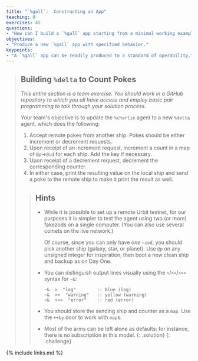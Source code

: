 ```yaml
---
title: "`%gall`:  Constructing an App"
teaching: 0
exercises: 45
questions:
- "How can I build a `%gall` app starting from a minimal working example?"
objectives:
- "Produce a new `%gall` app with specified behavior."
keypoints:
- "A `%gall` app can be readily produced to a standard of operability."
---
```


> ##  Building `%delta` to Count Pokes
>
> _This entire section is a team exercise.  You should work in a GitHub repository to which you all have access and employ basic pair programming to talk through your solution process._
>
> Your team's objective is to update the `%charlie` agent to a new `%delta` agent, which does the following:
>
> 1. Accept remote pokes from another ship.  Pokes should be either increment or decrement requests.
> 2. Upon receipt of an increment request, increment a count in a map of `@p`→`@ud` for each ship.  Add the key if necessary.
> 3. Upon receipt of a decrement request, decrement the corresponding counter.
> 4. In either case, print the resulting value on the local ship and send a poke to the remote ship to make it print the result as well.
>
> > ##  Hints
> >
> > - While it is possible to set up a remote Urbit testnet, for our purposes it is simpler to test the agent using two (or more) fakezods on a single computer.  (You can also use several comets on the live network.)
> >
> >     Of course, since you can only have _one_ `~zod`, you should pick another ship (galaxy, star, or planet).  Use `@p` on any unsigned integer for inspiration, then boot a new clean ship and backup as on Day One.
> >
> > - You can distinguish output lines visually using the `>`/`>>`/`>>>` syntax for `~&`:
> >
> >     ```
> >     ~&  >  "log"        :: blue (log)
> >     ~&  >>  "warning"   :: yellow (warning)
> >     ~&  >>>  "error"    :: red (error)
> >     ```
> >
> > - You should store the sending ship and counter as a `map`.  Use the `++by` door to work with `map`s.
> >
> > - Most of the arms can be left alone as defaults:  for instance, there is no subscription in this model.
> {: .solution}
{: .challenge}

{% include links.md %}
